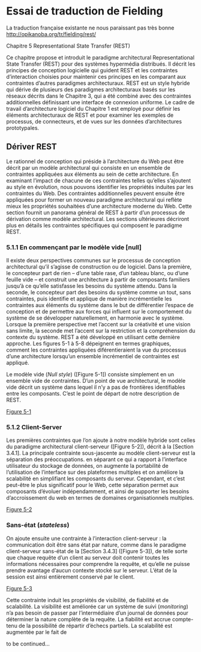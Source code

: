 # Essai de traduction de Fielding

La traduction française existante ne nous paraissant pas très bonne http://opikanoba.org/tr/fielding/rest/

Chapitre 5
Representational State Transfer (REST)

Ce chapitre propose et introduit le paradigme architectural Representational State Transfer (REST) pour des systèmes hypermédia distribués. Il décrit les principes de conception logicielle qui guident REST et les contraintes d’interaction choisies pour maintenir ces principes en les comparant aux contraintes d’autres paradigmes architecturaux. REST est un style hybride qui dérive de plusieurs des paradigmes architecturaux basés sur les réseaux décrits dans le Chapitre 3, qui a été combiné avec des contraintes additionnelles définissant une interface de connexion uniforme. Le cadre de travail d’architecture logiciel du Chapitre 1 est employé pour définir les éléments architecturaux de REST et pour examiner les exemples de processus, de connecteurs, et de vues sur les données d’architectures prototypales.


## Dériver REST

Le rationnel de conception qui préside à l’architecture du Web peut être décrit par un modèle architectural qui consiste en un ensemble de contraintes appliquées aux éléments au sein de cette architecture. En examinant l’impact de chacune de ces contraintes telles qu’elles s’ajoutent au style en évolution, nous pouvons identifier les propriétés induites par les contraintes du Web. Des contraintes additionnelles peuvent ensuite être appliquées pour former un nouveau paradigme architectural qui reflète mieux les propriétés souhaitées d’une architecture moderne du Web. Cette section fournit un panorama général de REST à partir d’un processus de dérivation comme modèle architectural. Les sections ultérieures décriront plus en détails les contraintes spécifiques qui composent le paradigme REST.


### 5.1.1 En commençant par le modèle vide [null]

Il existe deux perspectives communes sur le processus de conception architectural qu’il s’agisse de construction ou de logiciel. Dans la première, le concepteur part de rien – d’une table rase, d’un tableau blanc, ou d’une feuille vide – et construit une architecture à partir de composants familiers jusqu’à ce qu’elle satisfasse les besoins du système attendu. Dans la seconde, le concepteur part des besoins du système comme un tout, sans contraintes, puis identifie et applique de manière incrémentielle les contraintes aux éléments du système dans le but de différentier l’espace de conception et de permettre aux forces qui influent sur le comportement du système de se développer naturellement, en harmonie avec le système. Lorsque la première perspective met l’accent sur la créativité et une vision sans limite, la seconde met l’accent sur la restriction et la compréhension du contexte du système. REST a été développé en utilisant cette dernière approche. Les figures 5-1 à 5-8 dépeignent en termes graphiques, comment les contraintes appliquées diférentieraient la vue du processus d’une architecture lorsqu’un ensemble incrémentiel de contraintes est appliqué.

Le modèle vide (_Null style_) ([Figure 5-1]) consiste simplement en un ensemble vide de contraintes. D’un point de vue architectural, le modèle vide décrit un système dans lequel il n’y a pas de frontières identifiables entre les composants. C’est le point de départ de notre description de REST.

[Figure 5-1]()


### 5.1.2 Client-Server

Les premières contraintes que l’on ajoute à notre modèle hybride sont celles du paradigme  architectural client-serveur ([Figure 5-2]), décrit à la [Section 3.4.1]. La principale contrainte sous-jascente au modèle client-serveur est la séparation des préoccupations. en séparant ce qui a rapport à l’interface utilisateur du stockage de données, on augmente la portabilité de l’utilisation de l’interface sur des plateformes multiples et on améliore la scalabilité en simplifiant les composants du serveur. Cependant, et c’est peut-être le plus significatif pour le Web, cette séparation permet aux composants d’évoluer indépendamment, et ainsi de supporter les besoins d’accroissement du web en termes de domaines organisationnels multiples.

[Figure 5-2]()


### Sans-état (_stateless_)

On ajoute ensuite une contrainte à l’interaction client-serveur : la communication doit être sans état par nature, comme dans le paradigme client-serveur sans-état de la [Section 3.4.3] ([Figure 5-3]), de telle sorte que chaque requête d’un client au serveur doit contenir toutes les informations nécessaires pour comprendre la requête, et qu’elle ne puisse prendre avantage d’aucun contexte stocké sur le serveur. L’état de la session est ainsi entièrement conservé par le client.

[Figure 5-3]()

Cette contrainte induit les propriétés de visibilité, de fiabilité et de scalabilité. La visibilité est améliorée car un système de suivi (_monitoring_) n’a pas besoin de passer par l’intermédiaire d’un journal de données pour déterminer la nature complète de la requête. La fiabilité est accrue compte-tenu de la possibilité de répartir d’échecs partiels. La scalabilité est augmentée par le fait de


to be continued...

###

###
